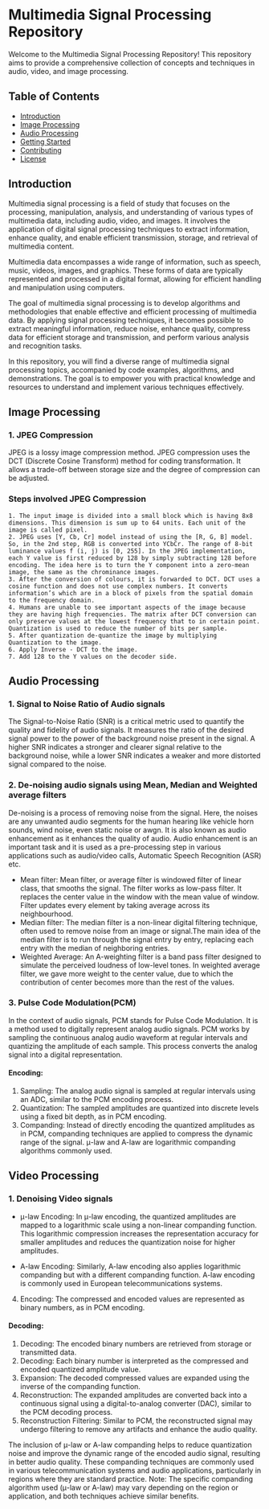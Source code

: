# Multimedia Signal Processing Repository

Welcome to the Multimedia Signal Processing Repository! This repository aims to provide a comprehensive collection of concepts and techniques in audio, video, and image processing.

## Table of Contents

- [Introduction](#introduction)
- [Image Processing](#image-processing)
- [Audio Processing](#audio-processing)
- [Getting Started](#getting-started)
- [Contributing](#contributing)
- [License](#license)

## Introduction
Multimedia signal processing is a field of study that focuses on the processing, manipulation, analysis, and understanding of various types of multimedia data, including audio, video, and images. It involves the application of digital signal processing techniques to extract information, enhance quality, and enable efficient transmission, storage, and retrieval of multimedia content.

Multimedia data encompasses a wide range of information, such as speech, music, videos, images, and graphics. These forms of data are typically represented and processed in a digital format, allowing for efficient handling and manipulation using computers.

The goal of multimedia signal processing is to develop algorithms and methodologies that enable effective and efficient processing of multimedia data. By applying signal processing techniques, it becomes possible to extract meaningful information, reduce noise, enhance quality, compress data for efficient storage and transmission, and perform various analysis and recognition tasks.

In this repository, you will find a diverse range of multimedia signal processing topics, accompanied by code examples, algorithms, and demonstrations. The goal is to empower you with practical knowledge and resources to understand and implement various techniques effectively.

## Image Processing
### 1. JPEG Compression
  JPEG is a lossy image compression method. JPEG compression uses the DCT (Discrete Cosine Transform) method for coding transformation. It allows a trade-off between storage size and the degree of compression can be adjusted.
### Steps involved JPEG Compression 
    1. The input image is divided into a small block which is having 8x8 dimensions. This dimension is sum up to 64 units. Each unit of the image is called pixel.
    2. JPEG uses [Y, Cb, Cr] model instead of using the [R, G, B] model. So, in the 2nd step, RGB is converted into YCbCr. The range of 8-bit luminance values f (i, j) is [0, 255]. In the JPEG implementation, each Y value is first reduced by 128 by simply subtracting 128 before encoding. The idea here is to turn the Y component into a zero-mean image, the same as the chrominance images.
    3. After the conversion of colours, it is forwarded to DCT. DCT uses a cosine function and does not use complex numbers. It converts information’s which are in a block of pixels from the spatial domain to the frequency domain.
    4. Humans are unable to see important aspects of the image because they are having high frequencies. The matrix after DCT conversion can only preserve values at the lowest frequency that to in certain point. Quantization is used to reduce the number of bits per sample.
    5. After quantization de-quantize the image by multiplying Quantization to the image.
    6. Apply Inverse - DCT to the image.
    7. Add 128 to the Y values on the decoder side.
 ## Audio Processing
 ### 1. Signal to Noise Ratio of Audio signals
  The Signal-to-Noise Ratio (SNR) is a critical metric used to quantify the quality and fidelity of audio signals. It measures the ratio of the desired signal power to the power of the background noise present in the signal. A higher SNR indicates a stronger and clearer signal relative to the background noise, while a lower SNR indicates a weaker and more distorted signal compared to the noise.
### 2. De-noising audio signals using Mean, Median and Weighted average filters
  De-noising is a process of removing noise from the signal. Here, the noises are any unwanted audio segments for the human hearing like vehicle horn sounds, wind noise, even static noise or awgn. It is also known as audio enhancement as it enhances the quality of audio. Audio enhancement is an important task and it is used as a pre-processing step in various applications such as audio/video calls, Automatic Speech Recognition (ASR) etc.
  * Mean filter: Mean filter, or average filter is windowed filter of linear class, that smooths the signal. The filter works as low-pass filter. It replaces the center value in the window with the mean value of window. Filter updates every element by taking average across its neighbourhood.
  * Median filter: The median filter is a non-linear digital filtering technique, often used to remove noise from an image or signal.The main idea of the median filter is to run through the signal entry by entry, replacing each entry with the median of neighboring entries.
  * Weighted Average: An A-weighting filter is a band pass filter designed to simulate the perceived loudness of low-level tones. In weighted average filter, we gave more weight to the center value, due to which the contribution of center becomes more than the rest of the values.
### 3. Pulse Code Modulation(PCM)
In the context of audio signals, PCM stands for Pulse Code Modulation. It is a method used to digitally represent analog audio signals.
PCM works by sampling the continuous analog audio waveform at regular intervals and quantizing the amplitude of each sample. This process converts the analog signal into a digital representation.
#### Encoding:
1. Sampling: The analog audio signal is sampled at regular intervals using an ADC, similar to the PCM encoding process.
2. Quantization: The sampled amplitudes are quantized into discrete levels using a fixed bit depth, as in PCM encoding.
3. Companding: Instead of directly encoding the quantized amplitudes as in PCM, companding techniques are applied to compress the dynamic range of the signal. μ-law and A-law are logarithmic companding algorithms commonly used.
## Video Processing
### 1. Denoising Video signals


* μ-law Encoding: In μ-law encoding, the quantized amplitudes are mapped to a logarithmic scale using a non-linear companding function. This logarithmic compression increases the representation accuracy for smaller amplitudes and reduces the quantization noise for higher amplitudes.

* A-law Encoding: Similarly, A-law encoding also applies logarithmic companding but with a different companding function. A-law encoding is commonly used in European telecommunications systems.
4. Encoding: The compressed and encoded values are represented as binary numbers, as in PCM encoding.

#### Decoding:
  1. Decoding: The encoded binary numbers are retrieved from storage or transmitted data.
  2. Decoding: Each binary number is interpreted as the compressed and encoded quantized amplitude value.
  3. Expansion: The decoded compressed values are expanded using the inverse of the companding function.
  4. Reconstruction: The expanded amplitudes are converted back into a continuous signal using a digital-to-analog converter (DAC), similar to the PCM decoding process.
  5. Reconstruction Filtering: Similar to PCM, the reconstructed signal may undergo filtering to remove any artifacts and enhance the audio quality.

The inclusion of μ-law or A-law companding helps to reduce quantization noise and improve the dynamic range of the encoded audio signal, resulting in better audio quality. These companding techniques are commonly used in various telecommunication systems and audio applications, particularly in regions where they are standard practice.
Note: The specific companding algorithm used (μ-law or A-law) may vary depending on the region or application, and both techniques achieve similar benefits.
 
 



